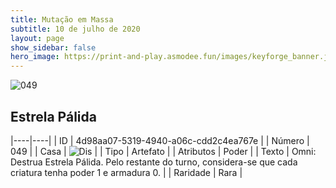 ```yaml
---
title: Mutação em Massa
subtitle: 10 de julho de 2020
layout: page
show_sidebar: false
hero_image: https://print-and-play.asmodee.fun/images/keyforge_banner.jpg
---
```


![049](https://cdn.keyforgegame.com/media/card_front/pt/479_049_8X72CP3C4PGR_pt.png)

## Estrela Pálida

|----|----|
| ID | 4d98aa07-5319-4940-a06c-cdd2c4ea767e |
| Número | 049 |
| Casa | ![Dis](https://archonarcana.com/images/thumb/e/e8/Dis.png/22px-Dis.png "Dis") |
| Tipo | Artefato |
| Atributos | Poder |
| Texto | Omni: Destrua Estrela Pálida.   Pelo restante do turno, considera-se que cada criatura tenha poder 1 e armadura 0. |
| Raridade | Rara |
